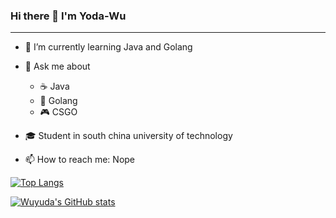 ### Hi there 👋 I'm Yoda-Wu
---

- 🌱 I’m currently learning Java and Golang

- 💬 Ask me about 
  - ☕️ Java
  - 🐨 Golang
  - 🎮 CSGO

- 🎓 Student in south china university of technology

- 📫 How to reach me: Nope

<!-- - ⚡ Fun fact: ...
- 👯 I’m looking to collaborate on ...
- 🤔 I’m looking for help with ...
- 😄 Pronouns: ... -->

[![Top Langs](https://github-readme-stats.vercel.app/api/top-langs/?username=Yoda-wu&theme=radical)](https://github.com/Yoda-wu) 

[![Wuyuda's GitHub stats](https://github-readme-stats.vercel.app/api?username=Yoda-wu&count_private=true&show_icons=true&theme=radical)](https://github.com/Yoda-wu)   

